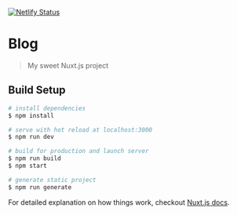 [![Netlify Status](https://api.netlify.com/api/v1/badges/fda8a15c-8bcc-4fc8-9708-63711af00ecb/deploy-status)](https://app.netlify.com/sites/alakazam/deploys)
# Blog

> My sweet Nuxt.js project

## Build Setup

``` bash
# install dependencies
$ npm install

# serve with hot reload at localhost:3000
$ npm run dev

# build for production and launch server
$ npm run build
$ npm start

# generate static project
$ npm run generate
```

For detailed explanation on how things work, checkout [Nuxt.js docs](https://nuxtjs.org).
